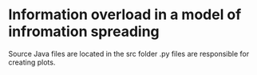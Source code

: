 # Information overload in a model of infromation spreading
Source Java files are located in the src folder 
.py files are responsible for creating plots.
